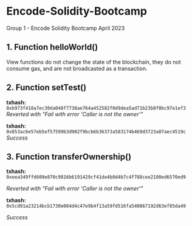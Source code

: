 # Encode-Solidity-Bootcamp
Group 1 - Encode Solidity Bootcamp April 2023

## 1. Function helloWorld()

View functions do not change the state of the blockchain, they do not consume gas, and are not broadcasted as a transaction.

## 2. Function setTest()

**txhash:** `0xb973f418a7ec30da048f7738ae764a452582f0d9dea5ad71b23b8f0bc97e1ef3`
_Reverted with "Fail with error 'Caller is not the owner'"_

**txhash:** `0x853ac6e57eb5ef57599b3d902f9bcb6b36373a583174b469d3723a07aec4519c`
_Success_

## 3. Function transferOwnership()

**txhash:** `0xeea349ffd609e870c9816b6191429cf41de4b0d4b7c4f788cee2100ed6570ed9`

_Reverted with "Fail with error 'Caller is not the owner'"_

**txhash:** `0x5cd91a23214bcb1730e004d4c47e9b4f13a59fd516fa540867192d63ef85da49`

_Success_